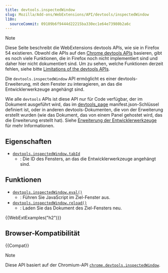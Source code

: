 ```yaml
---
title: devtools.inspectedWindow
slug: Mozilla/Add-ons/WebExtensions/API/devtools/inspectedWindow
l10n:
  sourceCommit: 09109b6f9444d22215ba330ec1e64e73980b2a6c
---
```


> [!NOTE]
> Diese Seite beschreibt die WebExtensions devtools APIs, wie sie in Firefox 54 existieren. Obwohl die APIs auf den [Chrome devtools APIs](https://developer.chrome.com/docs/extensions/how-to/devtools/extend-devtools) basieren, gibt es noch viele Funktionen, die in Firefox noch nicht implementiert sind und daher hier nicht dokumentiert sind. Um zu sehen, welche Funktionen derzeit fehlen, siehe bitte [Limitations of the devtools APIs](/de/docs/Mozilla/Add-ons/WebExtensions/Extending_the_developer_tools#limitations_of_the_devtools_apis).

Die `devtools.inspectedWindow` API ermöglicht es einer devtools-Erweiterung, mit dem Fenster zu interagieren, an das die Entwicklerwerkzeuge angehängt sind.

Wie alle `devtools` APIs ist diese API nur für Code verfügbar, der im Dokument ausgeführt wird, das im [devtools_page](/de/docs/Mozilla/Add-ons/WebExtensions/manifest.json/devtools_page) manifest.json-Schlüssel definiert ist, oder in anderen devtools-Dokumenten, die von der Erweiterung erstellt wurden (wie das Dokument, das von einem Panel gehostet wird, das die Erweiterung erstellt hat). Siehe [Erweiterung der Entwicklerwerkzeuge](/de/docs/Mozilla/Add-ons/WebExtensions/Extending_the_developer_tools) für mehr Informationen.

## Eigenschaften

- [`devtools.inspectedWindow.tabId`](/de/docs/Mozilla/Add-ons/WebExtensions/API/devtools/inspectedWindow/tabId)
  - : Die ID des Fensters, an das die Entwicklerwerkzeuge angehängt sind.

## Funktionen

- [`devtools.inspectedWindow.eval()`](/de/docs/Mozilla/Add-ons/WebExtensions/API/devtools/inspectedWindow/eval)
  - : Führen Sie JavaScript im Ziel-Fenster aus.
- [`devtools.inspectedWindow.reload()`](/de/docs/Mozilla/Add-ons/WebExtensions/API/devtools/inspectedWindow/reload)
  - : Laden Sie das Dokument des Ziel-Fensters neu.

{{WebExtExamples("h2")}}

## Browser-Kompatibilität

{{Compat}}

> [!NOTE]
> Diese API basiert auf der Chromium-API [`chrome.devtools.inspectedWindow`](https://developer.chrome.com/docs/extensions/reference/api/devtools/inspectedWindow).

<!--
// Copyright 2015 The Chromium Authors. All rights reserved.
//
// Redistribution and use in source and binary forms, with or without
// modification, are permitted provided that the following conditions are
// met:
//
//    * Redistributions des Quellcodes müssen den obigen Copyright-Hinweis,
// diese Liste von Bedingungen und den folgenden Haftungsausschluss enthalten.
//    * Redistributions in binärer Form müssen den oben genannten
// Copyright-Hinweis, diese Liste von Bedingungen und den folgenden Haftungsausschluss
// in der Dokumentation und/oder anderen Materialien, die mit der
// Verteilung zusammenhängen, enthalten.
//    * Weder der Name Google Inc. noch die Namen seiner
// Mitwirkenden dürfen verwendet werden, um Produkte, die von dieser Software abgeleitet
// wurden, zu empfehlen oder zu fördern, ohne eine spezifische vorherige schriftliche
// Genehmigung.
//
// DIESE SOFTWARE WIRD VON DEN COPYRIGHT-INHABERN UND MITWIRKENDEN
// "WIE BESEHEN" BEREITGESTELLT UND JEGLICHE AUSDRÜCKLICHE ODER IMPLIZIERTE
// GEWÄHRLEISTUNGEN, EINSCHLIESSLICH, ABER NICHT BESCHRÄNKT AUF, DIE
// IMPLIZIERTEN GEWÄHRLEISTUNGEN DER MARKTFÄHIGKEIT UND EIGNUNG FÜR EINEN
// BESTIMMTEN ZWECK, SIND AUSGESCHLOSSEN. IN KEINEM FALL SIND DIE COPYRIGHT-INHABER
// ODER MITWIRKENDEN HAFTBAR FÜR DIREKTE, INDIREKTE, ZUFÄLLIGE,
// BESONDERE, EXEMPLARISCHE ODER FOLGESCHÄDEN (EINSCHLIESSLICH, ABER
// NICHT BESCHRÄNKT AUF, DIE BESCHAFFUNG VON ERSATZWAREN ODER -DIENSTLEISTUNGEN;
// NUTZUNGSVERLUST, DATENVERLUST ODER GEWINNVERLUST; ODER
// BETRIEBSUNTERBRECHUNG) WIE AUCH IMMER VERURSACHT UND UNTER JEGLICHER
// THEORIE DER HAFTUNG, OB IN VERTRAG, STRIKTER HAFTUNG ODER UNERLAUBTER
// HANDLUNG (EINSCHLIESSLICH FAHRLÄSSIGKEIT ODER ANDERWEITIG), DIE AUF
// IRGENDEINE WEISE DURCH DIE VERWENDUNG DIESER SOFTWARE ENTSTEHEN, SELBST
// WENN AUF DIE MÖGLICHKEIT SOLCHER SCHÄDEN HINGEWIESEN WURDE.
-->
